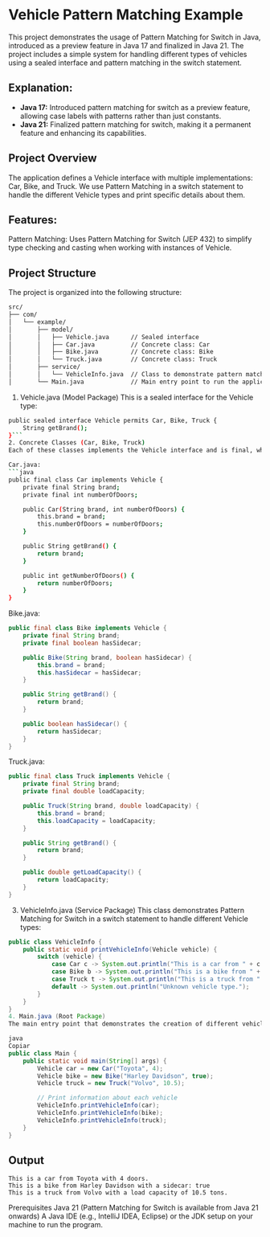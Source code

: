 # Vehicle Pattern Matching Example
This project demonstrates the usage of Pattern Matching for Switch in Java, introduced as a preview feature in Java 17 and finalized in Java 21. The project includes a simple system for handling different types of vehicles using a sealed interface and pattern matching in the switch statement.

## Explanation:

- **Java 17:** Introduced pattern matching for switch as a preview feature, allowing case labels with patterns rather than just constants. 
- **Java 21:** Finalized pattern matching for switch, making it a permanent feature and enhancing its capabilities.

## Project Overview
The application defines a Vehicle interface with multiple implementations: Car, Bike, and Truck. We use Pattern Matching in a switch statement to handle the different Vehicle types and print specific details about them.

## Features:
Pattern Matching: Uses Pattern Matching for Switch (JEP 432) to simplify type checking and casting when working with instances of Vehicle.

## Project Structure
The project is organized into the following structure:

```sh
src/
├── com/
│   └── example/
│       ├── model/
│       │   ├── Vehicle.java      // Sealed interface
│       │   ├── Car.java          // Concrete class: Car
│       │   ├── Bike.java         // Concrete class: Bike
│       │   └── Truck.java        // Concrete class: Truck
│       ├── service/
│       │   └── VehicleInfo.java  // Class to demonstrate pattern matching
│       └── Main.java             // Main entry point to run the application
```
1. Vehicle.java (Model Package)
This is a sealed interface for the Vehicle type:
```sh
public sealed interface Vehicle permits Car, Bike, Truck {
    String getBrand();
}```
2. Concrete Classes (Car, Bike, Truck)
Each of these classes implements the Vehicle interface and is final, which means they cannot be extended.

Car.java:
```java
public final class Car implements Vehicle {
    private final String brand;
    private final int numberOfDoors;

    public Car(String brand, int numberOfDoors) {
        this.brand = brand;
        this.numberOfDoors = numberOfDoors;
    }

    public String getBrand() {
        return brand;
    }

    public int getNumberOfDoors() {
        return numberOfDoors;
    }
}
```
Bike.java:
```java
public final class Bike implements Vehicle {
    private final String brand;
    private final boolean hasSidecar;

    public Bike(String brand, boolean hasSidecar) {
        this.brand = brand;
        this.hasSidecar = hasSidecar;
    }

    public String getBrand() {
        return brand;
    }

    public boolean hasSidecar() {
        return hasSidecar;
    }
}
```
Truck.java:
```java
public final class Truck implements Vehicle {
    private final String brand;
    private final double loadCapacity;

    public Truck(String brand, double loadCapacity) {
        this.brand = brand;
        this.loadCapacity = loadCapacity;
    }

    public String getBrand() {
        return brand;
    }

    public double getLoadCapacity() {
        return loadCapacity;
    }
}
```
3. VehicleInfo.java (Service Package)
This class demonstrates Pattern Matching for Switch in a switch statement to handle different Vehicle types:
```java
public class VehicleInfo {
    public static void printVehicleInfo(Vehicle vehicle) {
        switch (vehicle) {
            case Car c -> System.out.println("This is a car from " + c.getBrand() + " with " + c.getNumberOfDoors() + " doors.");
            case Bike b -> System.out.println("This is a bike from " + b.getBrand() + " with a sidecar: " + b.hasSidecar());
            case Truck t -> System.out.println("This is a truck from " + t.getBrand() + " with a load capacity of " + t.getLoadCapacity() + " tons.");
            default -> System.out.println("Unknown vehicle type.");
        }
    }
}
4. Main.java (Root Package)
The main entry point that demonstrates the creation of different vehicle objects and calls the printVehicleInfo method to display their details:

java
Copiar
public class Main {
    public static void main(String[] args) {
        Vehicle car = new Car("Toyota", 4);
        Vehicle bike = new Bike("Harley Davidson", true);
        Vehicle truck = new Truck("Volvo", 10.5);

        // Print information about each vehicle
        VehicleInfo.printVehicleInfo(car);
        VehicleInfo.printVehicleInfo(bike);
        VehicleInfo.printVehicleInfo(truck);
    }
}
```
## Output
```
This is a car from Toyota with 4 doors.
This is a bike from Harley Davidson with a sidecar: true
This is a truck from Volvo with a load capacity of 10.5 tons.
```

Prerequisites
Java 21 (Pattern Matching for Switch is available from Java 21 onwards)
A Java IDE (e.g., IntelliJ IDEA, Eclipse) or the JDK setup on your machine to run the program.